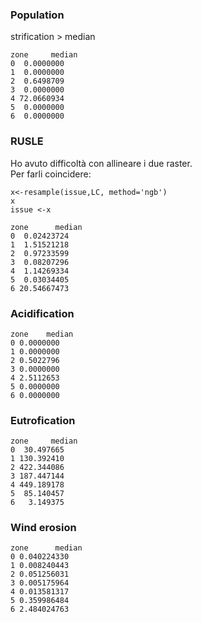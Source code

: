
### Population

strification > median
```
zone     median
0  0.0000000
1  0.0000000
2  0.6498709
3  0.0000000
4 72.0660934
5  0.0000000
6  0.0000000
```
### RUSLE
Ho avuto difficoltà con allineare i due raster.  
Per farli coincidere:

```
x<-resample(issue,LC, method='ngb')
x
issue <-x
```

```
zone      median
0  0.02423724
1  1.51521218
2  0.97233599
3  0.08207296
4  1.14269334
5  0.03034405
6 20.54667473
```

### Acidification

```
zone    median
0 0.0000000
1 0.0000000
2 0.5022796
3 0.0000000
4 2.5112653
5 0.0000000
6 0.0000000
```

### Eutrofication

```
zone     median
0  30.497665
1 130.392410
2 422.344086
3 187.447144
4 449.189178
5  85.140457
6   3.149375
```

### Wind erosion

```
zone      median
0 0.040224330
1 0.008240443
2 0.051256031
3 0.005175964
4 0.013581317
5 0.359986484
6 2.484024763
```
